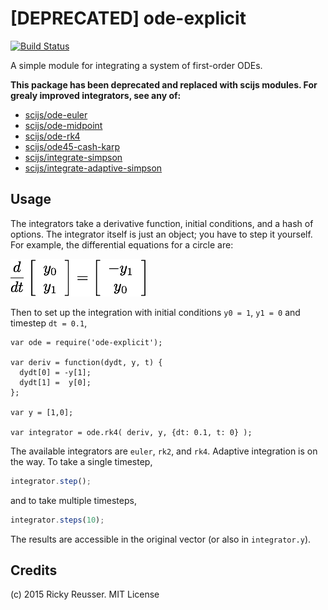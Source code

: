 # [DEPRECATED] ode-explicit

[![Build Status](https://travis-ci.org/rreusser/ode-explicit.svg?branch=master)](https://travis-ci.org/rreusser/ode-explicit)

A simple module for integrating a system of first-order ODEs. 

**This package has been deprecated and replaced with scijs modules. For grealy improved integrators, see any of:**

- [scijs/ode-euler](https://github.com/scijs/ode-euler)
- [scijs/ode-midpoint](https://github.com/scijs/ode-midpoint)
- [scijs/ode-rk4](https://github.com/scijs/ode-rk4)
- [scijs/ode45-cash-karp](https://github.com/scijs/ode45-cash-karp)
- [scijs/integrate-simpson](https://github.com/scijs/integrate-simpson)
- [scijs/integrate-adaptive-simpson](https://github.com/scijs/integrate-adaptive-simpson)

## Usage

The integrators take a derivative function, initial conditions, and a hash of options. The integrator itself is just an object; you have to step it yourself. For example, the differential equations for a circle are:


![\frac{d}{dt}\left[\begin{array}{c}y\_0\\y\_1\end{array}\right] = \left[\begin{array}{c}-y\_1\\y\_0\end{array}\right]](/docs/images/ode-example.png)

Then to set up the integration with initial conditions `y0 = 1`, `y1 = 0` and timestep `dt = 0.1`,

```javsacript
var ode = require('ode-explicit');

var deriv = function(dydt, y, t) {
  dydt[0] = -y[1];
  dydt[1] =  y[0];
};

var y = [1,0];

var integrator = ode.rk4( deriv, y, {dt: 0.1, t: 0} );
```

The available integrators are `euler`, `rk2`, and `rk4`. Adaptive integration is on the way. To take a single timestep,

```javascript
integrator.step();
```

and to take multiple timesteps,

```javascript
integrator.steps(10);
```

The results are accessible in the original vector (or also in `integrator.y`).

## Credits
(c) 2015 Ricky Reusser. MIT License
